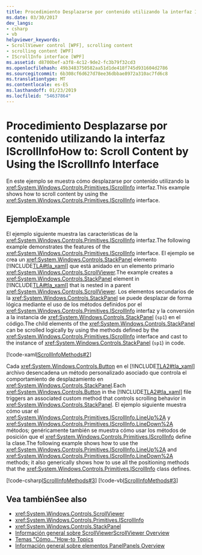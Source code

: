 ```yaml
---
title: Procedimiento Desplazarse por contenido utilizando la interfaz IScrollInfo
ms.date: 03/30/2017
dev_langs:
- csharp
- vb
helpviewer_keywords:
- ScrollViewer control [WPF], scrolling content
- scrolling content [WPF]
- IScrollInfo interface [WPF]
ms.assetid: d8700bef-a3f8-4c12-9de2-fc3b79f32cd3
ms.openlocfilehash: 49b3483750582aa51d1de418f745d931604d2786
ms.sourcegitcommit: 6b308cf6d627d78ee36dbbae8972a310ac7fd6c8
ms.translationtype: MT
ms.contentlocale: es-ES
ms.lasthandoff: 01/23/2019
ms.locfileid: "54637864"
---
```

# <a name="how-to-scroll-content-by-using-the-iscrollinfo-interface"></a><span data-ttu-id="91f25-102">Procedimiento Desplazarse por contenido utilizando la interfaz IScrollInfo</span><span class="sxs-lookup"><span data-stu-id="91f25-102">How to: Scroll Content by Using the IScrollInfo Interface</span></span>
<span data-ttu-id="91f25-103">En este ejemplo se muestra cómo desplazarse por contenido utilizando la <xref:System.Windows.Controls.Primitives.IScrollInfo> interfaz.</span><span class="sxs-lookup"><span data-stu-id="91f25-103">This example shows how to scroll content by using the <xref:System.Windows.Controls.Primitives.IScrollInfo> interface.</span></span>  
  
## <a name="example"></a><span data-ttu-id="91f25-104">Ejemplo</span><span class="sxs-lookup"><span data-stu-id="91f25-104">Example</span></span>  
 <span data-ttu-id="91f25-105">El ejemplo siguiente muestra las características de la <xref:System.Windows.Controls.Primitives.IScrollInfo> interfaz.</span><span class="sxs-lookup"><span data-stu-id="91f25-105">The following example demonstrates the features of the <xref:System.Windows.Controls.Primitives.IScrollInfo> interface.</span></span> <span data-ttu-id="91f25-106">El ejemplo se crea un <xref:System.Windows.Controls.StackPanel> elemento [!INCLUDE[TLA#tla_xaml](../../../../includes/tlasharptla-xaml-md.md)] que está anidado en un elemento primario <xref:System.Windows.Controls.ScrollViewer>.</span><span class="sxs-lookup"><span data-stu-id="91f25-106">The example creates a <xref:System.Windows.Controls.StackPanel> element in [!INCLUDE[TLA#tla_xaml](../../../../includes/tlasharptla-xaml-md.md)] that is nested in a parent <xref:System.Windows.Controls.ScrollViewer>.</span></span> <span data-ttu-id="91f25-107">Los elementos secundarios de la <xref:System.Windows.Controls.StackPanel> se puede desplazar de forma lógica mediante el uso de los métodos definidos por el <xref:System.Windows.Controls.Primitives.IScrollInfo> interfaz y la conversión a la instancia de <xref:System.Windows.Controls.StackPanel> (`sp1`) en el código.</span><span class="sxs-lookup"><span data-stu-id="91f25-107">The child elements of the <xref:System.Windows.Controls.StackPanel> can be scrolled logically by using the methods defined by the <xref:System.Windows.Controls.Primitives.IScrollInfo> interface and cast to the instance of <xref:System.Windows.Controls.StackPanel> (`sp1`) in code.</span></span>  
  
 [!code-xaml[IScrollInfoMethods#2](../../../../samples/snippets/csharp/VS_Snippets_Wpf/IScrollInfoMethods/CSharp/Window1.xaml#2)]  
  
 <span data-ttu-id="91f25-108">Cada <xref:System.Windows.Controls.Button> en el [!INCLUDE[TLA2#tla_xaml](../../../../includes/tla2sharptla-xaml-md.md)] archivo desencadena un método personalizado asociado que controla el comportamiento de desplazamiento en <xref:System.Windows.Controls.StackPanel>.</span><span class="sxs-lookup"><span data-stu-id="91f25-108">Each <xref:System.Windows.Controls.Button> in the [!INCLUDE[TLA2#tla_xaml](../../../../includes/tla2sharptla-xaml-md.md)] file triggers an associated custom method that controls scrolling behavior in <xref:System.Windows.Controls.StackPanel>.</span></span> <span data-ttu-id="91f25-109">El ejemplo siguiente muestra cómo usar el <xref:System.Windows.Controls.Primitives.IScrollInfo.LineUp%2A> y <xref:System.Windows.Controls.Primitives.IScrollInfo.LineDown%2A> métodos; genéricamente también se muestra cómo usar los métodos de posición que el <xref:System.Windows.Controls.Primitives.IScrollInfo> define la clase.</span><span class="sxs-lookup"><span data-stu-id="91f25-109">The following example shows how to use the <xref:System.Windows.Controls.Primitives.IScrollInfo.LineUp%2A> and <xref:System.Windows.Controls.Primitives.IScrollInfo.LineDown%2A> methods; it also generically shows how to use all the positioning methods that the <xref:System.Windows.Controls.Primitives.IScrollInfo> class defines.</span></span>  
  
 [!code-csharp[IScrollInfoMethods#3](../../../../samples/snippets/csharp/VS_Snippets_Wpf/IScrollInfoMethods/CSharp/Window1.xaml.cs#3)]
 [!code-vb[IScrollInfoMethods#3](../../../../samples/snippets/visualbasic/VS_Snippets_Wpf/IScrollInfoMethods/VisualBasic/Window1.xaml.vb#3)]  
  
## <a name="see-also"></a><span data-ttu-id="91f25-110">Vea también</span><span class="sxs-lookup"><span data-stu-id="91f25-110">See also</span></span>
- <xref:System.Windows.Controls.ScrollViewer>
- <xref:System.Windows.Controls.Primitives.IScrollInfo>
- <xref:System.Windows.Controls.StackPanel>
- [<span data-ttu-id="91f25-111">Información general sobre ScrollViewer</span><span class="sxs-lookup"><span data-stu-id="91f25-111">ScrollViewer Overview</span></span>](../../../../docs/framework/wpf/controls/scrollviewer-overview.md)
- [<span data-ttu-id="91f25-112">Temas "Cómo..."</span><span class="sxs-lookup"><span data-stu-id="91f25-112">How-to Topics</span></span>](../../../../docs/framework/wpf/controls/scrollviewer-how-to-topics.md)
- [<span data-ttu-id="91f25-113">Información general sobre elementos Panel</span><span class="sxs-lookup"><span data-stu-id="91f25-113">Panels Overview</span></span>](../../../../docs/framework/wpf/controls/panels-overview.md)
